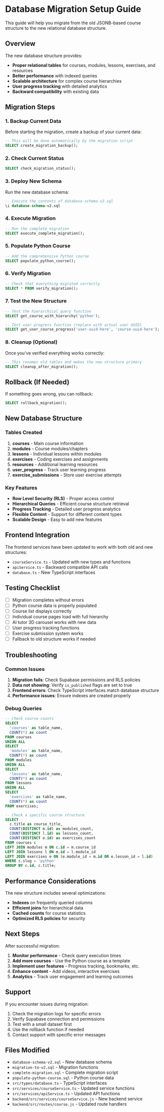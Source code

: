 # Database Migration Setup Guide

This guide will help you migrate from the old JSONB-based course structure to the new relational database structure.

## Overview

The new database structure provides:
- **Proper relational tables** for courses, modules, lessons, exercises, and resources
- **Better performance** with indexed queries
- **Scalable architecture** for complex course hierarchies
- **User progress tracking** with detailed analytics
- **Backward compatibility** with existing data

## Migration Steps

### 1. Backup Current Data

Before starting the migration, create a backup of your current data:

```sql
-- This will be done automatically by the migration script
SELECT create_migration_backup();
```

### 2. Check Current Status

```sql
SELECT check_migration_status();
```

### 3. Deploy New Schema

Run the new database schema:

```sql
-- Execute the contents of database-schema-v2.sql
\i database-schema-v2.sql
```

### 4. Execute Migration

```sql
-- Run the complete migration
SELECT execute_complete_migration();
```

### 5. Populate Python Course

```sql
-- Add the comprehensive Python course
SELECT populate_python_course();
```

### 6. Verify Migration

```sql
-- Check that everything migrated correctly
SELECT * FROM verify_migration();
```

### 7. Test the New Structure

```sql
-- Test the hierarchical query function
SELECT get_course_with_hierarchy('python');

-- Test user progress function (replace with actual user UUID)
SELECT get_user_course_progress('user-uuid-here', 'course-uuid-here');
```

### 8. Cleanup (Optional)

Once you've verified everything works correctly:

```sql
-- This renames old tables and makes the new structure primary
SELECT cleanup_after_migration();
```

## Rollback (If Needed)

If something goes wrong, you can rollback:

```sql
SELECT rollback_migration();
```

## New Database Structure

### Tables Created

1. **courses** - Main course information
2. **modules** - Course modules/chapters
3. **lessons** - Individual lessons within modules
4. **exercises** - Coding exercises and assignments
5. **resources** - Additional learning resources
6. **user_progress** - Track user learning progress
7. **exercise_submissions** - Store user exercise attempts

### Key Features

- **Row Level Security (RLS)** - Proper access control
- **Hierarchical Queries** - Efficient course structure retrieval
- **Progress Tracking** - Detailed user progress analytics
- **Flexible Content** - Support for different content types
- **Scalable Design** - Easy to add new features

## Frontend Integration

The frontend services have been updated to work with both old and new structures:

- `courseService.ts` - Updated with new types and functions
- `apiService.ts` - Backward compatible API calls
- `database.ts` - New TypeScript interfaces

## Testing Checklist

- [ ] Migration completes without errors
- [ ] Python course data is properly populated
- [ ] Course list displays correctly
- [ ] Individual course pages load with full hierarchy
- [ ] AI tutor 3D carousel works with new data
- [ ] User progress tracking functions
- [ ] Exercise submission system works
- [ ] Fallback to old structure works if needed

## Troubleshooting

### Common Issues

1. **Migration fails**: Check Supabase permissions and RLS policies
2. **Data not showing**: Verify `is_published` flags are set to true
3. **Frontend errors**: Check TypeScript interfaces match database structure
4. **Performance issues**: Ensure indexes are created properly

### Debug Queries

```sql
-- Check course counts
SELECT 
  'courses' as table_name, 
  COUNT(*) as count 
FROM courses
UNION ALL
SELECT 
  'modules' as table_name, 
  COUNT(*) as count 
FROM modules
UNION ALL
SELECT 
  'lessons' as table_name, 
  COUNT(*) as count 
FROM lessons
UNION ALL
SELECT 
  'exercises' as table_name, 
  COUNT(*) as count 
FROM exercises;

-- Check a specific course structure
SELECT 
  c.title as course_title,
  COUNT(DISTINCT m.id) as modules_count,
  COUNT(DISTINCT l.id) as lessons_count,
  COUNT(DISTINCT e.id) as exercises_count
FROM courses c
LEFT JOIN modules m ON c.id = m.course_id
LEFT JOIN lessons l ON m.id = l.module_id
LEFT JOIN exercises e ON (e.module_id = m.id OR e.lesson_id = l.id)
WHERE c.slug = 'python'
GROUP BY c.id, c.title;
```

## Performance Considerations

The new structure includes several optimizations:

- **Indexes** on frequently queried columns
- **Efficient joins** for hierarchical data
- **Cached counts** for course statistics
- **Optimized RLS policies** for security

## Next Steps

After successful migration:

1. **Monitor performance** - Check query execution times
2. **Add more courses** - Use the Python course as a template
3. **Implement user features** - Progress tracking, bookmarks, etc.
4. **Enhance content** - Add videos, interactive exercises
5. **Analytics** - Track user engagement and learning outcomes

## Support

If you encounter issues during migration:

1. Check the migration logs for specific errors
2. Verify Supabase connection and permissions
3. Test with a small dataset first
4. Use the rollback function if needed
5. Contact support with specific error messages

## Files Modified

- `database-schema-v2.sql` - New database schema
- `migration-to-v2.sql` - Migration functions
- `complete-migration.sql` - Complete migration script
- `populate-python-course.sql` - Python course data
- `src/types/database.ts` - TypeScript interfaces
- `src/services/courseService.ts` - Updated service functions
- `src/services/apiService.ts` - Updated API functions
- `backend/src/services/courseService.js` - New backend service
- `backend/src/routes/course.js` - Updated route handlers
